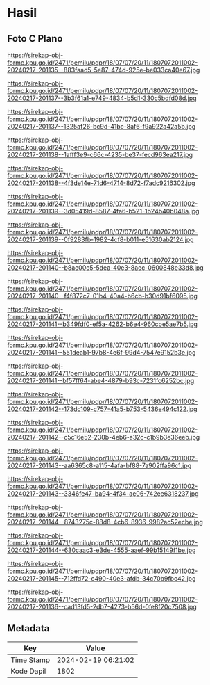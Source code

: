 # Hasil

## Foto C Plano

https://sirekap-obj-formc.kpu.go.id/2471/pemilu/pdpr/18/07/07/20/11/1807072011002-20240217-201135--883faad5-5e87-474d-925e-be033ca40e67.jpg

https://sirekap-obj-formc.kpu.go.id/2471/pemilu/pdpr/18/07/07/20/11/1807072011002-20240217-201137--3b3f61a1-e749-4834-b5d1-330c5bdfd08d.jpg

https://sirekap-obj-formc.kpu.go.id/2471/pemilu/pdpr/18/07/07/20/11/1807072011002-20240217-201137--1325af26-bc9d-41bc-8af6-f9a922a42a5b.jpg

https://sirekap-obj-formc.kpu.go.id/2471/pemilu/pdpr/18/07/07/20/11/1807072011002-20240217-201138--1afff3e9-c66c-4235-be37-fecd963ea217.jpg

https://sirekap-obj-formc.kpu.go.id/2471/pemilu/pdpr/18/07/07/20/11/1807072011002-20240217-201138--4f3de14e-71d6-4714-8d72-f7adc9216302.jpg

https://sirekap-obj-formc.kpu.go.id/2471/pemilu/pdpr/18/07/07/20/11/1807072011002-20240217-201139--3d05419d-8587-4fa6-b521-1b24b40b048a.jpg

https://sirekap-obj-formc.kpu.go.id/2471/pemilu/pdpr/18/07/07/20/11/1807072011002-20240217-201139--0f9283fb-1982-4cf8-b011-e51630ab2124.jpg

https://sirekap-obj-formc.kpu.go.id/2471/pemilu/pdpr/18/07/07/20/11/1807072011002-20240217-201140--b8ac00c5-5dea-40e3-8aec-0600848e33d8.jpg

https://sirekap-obj-formc.kpu.go.id/2471/pemilu/pdpr/18/07/07/20/11/1807072011002-20240217-201140--f4f872c7-01b4-40a4-b6cb-b30d91bf6095.jpg

https://sirekap-obj-formc.kpu.go.id/2471/pemilu/pdpr/18/07/07/20/11/1807072011002-20240217-201141--b349fdf0-ef5a-4262-b6e4-960cbe5ae7b5.jpg

https://sirekap-obj-formc.kpu.go.id/2471/pemilu/pdpr/18/07/07/20/11/1807072011002-20240217-201141--551deab1-97b8-4e6f-99d4-7547e9152b3e.jpg

https://sirekap-obj-formc.kpu.go.id/2471/pemilu/pdpr/18/07/07/20/11/1807072011002-20240217-201141--bf57ff64-abe4-4879-b93c-7231fc6252bc.jpg

https://sirekap-obj-formc.kpu.go.id/2471/pemilu/pdpr/18/07/07/20/11/1807072011002-20240217-201142--173dc109-c757-41a5-b753-5436e494c122.jpg

https://sirekap-obj-formc.kpu.go.id/2471/pemilu/pdpr/18/07/07/20/11/1807072011002-20240217-201142--c5c16e52-230b-4eb6-a32c-c1b9b3e36eeb.jpg

https://sirekap-obj-formc.kpu.go.id/2471/pemilu/pdpr/18/07/07/20/11/1807072011002-20240217-201143--aa6365c8-a115-4afa-bf88-7a902ffa96c1.jpg

https://sirekap-obj-formc.kpu.go.id/2471/pemilu/pdpr/18/07/07/20/11/1807072011002-20240217-201143--3346fe47-ba94-4f34-ae06-742ee6318237.jpg

https://sirekap-obj-formc.kpu.go.id/2471/pemilu/pdpr/18/07/07/20/11/1807072011002-20240217-201144--8743275c-88d8-4cb6-8936-9982ac52ecbe.jpg

https://sirekap-obj-formc.kpu.go.id/2471/pemilu/pdpr/18/07/07/20/11/1807072011002-20240217-201144--630caac3-e3de-4555-aaef-99b15149f1be.jpg

https://sirekap-obj-formc.kpu.go.id/2471/pemilu/pdpr/18/07/07/20/11/1807072011002-20240217-201145--712ffd72-c490-40e3-afdb-34c70b9fbc42.jpg

https://sirekap-obj-formc.kpu.go.id/2471/pemilu/pdpr/18/07/07/20/11/1807072011002-20240217-201136--cad13fd5-2db7-4273-b56d-0fe8f20c7508.jpg


## Metadata

| Key        | Value               |
| ---------- | ------------------- |
| Time Stamp | 2024-02-19 06:21:02 |
| Kode Dapil | 1802                |



